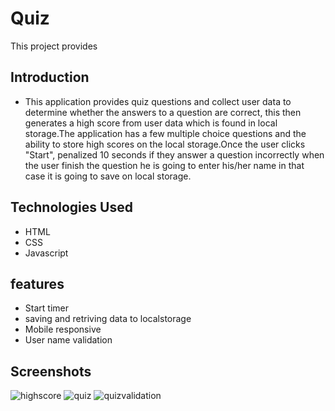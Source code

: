 # Quiz

This project provides

## Introduction

- This application provides quiz questions and collect user data to determine whether the answers to a question are correct, this then generates a high score from user data which is found in local storage.The application has a few multiple choice questions and the ability to store high scores on the local storage.Once the user clicks "Start", penalized 10 seconds if they answer a question incorrectly when the user finish the question he is going to enter his/her name in that case it is going to save on local storage.

## Technologies Used

* HTML
* CSS
* Javascript

## features

* Start timer
* saving and retriving data to localstorage
* Mobile responsive
* User name validation
## Screenshots
![highscore](https://user-images.githubusercontent.com/73629983/103449414-b8c50d00-4c6d-11eb-9360-77bb4c80db4c.png)
![quiz](https://user-images.githubusercontent.com/73629983/103449416-b8c50d00-4c6d-11eb-82fd-3f157313b456.png)
![quizvalidation](https://user-images.githubusercontent.com/73629983/103449417-b8c50d00-4c6d-11eb-8fd5-d6b06a070d8c.png)
